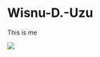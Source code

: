 # Wisnu-D.-Uzu
This is me

<img src=”https://cdn.idntimes.com/content-images/duniaku/post/20200422/nagato-naruto-521d11ddf67bbdb7f11aeb9ab160e889_600x400.jpg”>
